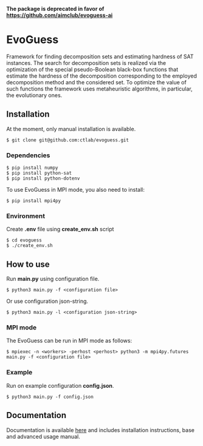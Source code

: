 **The package is deprecated in favor of https://github.com/aimclub/evoguess-ai**

# EvoGuess

Framework for finding decomposition sets and estimating hardness of SAT instances.
The search for decomposition sets is realized via the optimization of the special 
pseudo-Boolean black-box functions that estimate the hardness of the decomposition 
corresponding to the employed decomposition method and the considered set. To
optimize the value of such functions the framework uses metaheuristic algorithms, 
in particular, the evolutionary ones.

## Installation

At the moment, only manual installation is available.

```shell script
$ git clone git@github.com:ctlab/evoguess.git
```

### Dependencies

```shell script
$ pip install numpy
$ pip install python-sat
$ pip install python-dotenv
```

To use EvoGuess in MPI mode, you also need to install:

```shell script
$ pip install mpi4py
```

### Environment

Create **.env** file using **create_env.sh** script

```shell script
$ cd evoguess
$ ./create_env.sh
```

## How to use

Run **main.py** using configuration file.

```shell script
$ python3 main.py -f <configuration file>
```

Or use configuration json-string.

```shell script
$ python3 main.py -l <configuration json-string>
```

### MPI mode

The EvoGuess can be run in MPI mode as follows:

```shell script
$ mpiexec -n <workers> -perhost <perhost> python3 -m mpi4py.futures main.py -f <configuration file>
```

### Example

Run on example configuration **config.json**.

```shell script
$ python3 main.py -f config.json
```

## Documentation

Documentation is available [here](https://evoguess.readthedocs.io/) and includes installation instructions, base and advanced usage manual.
